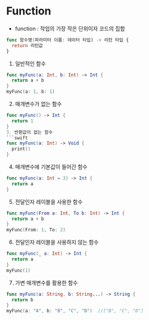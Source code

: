 # Function

- function : 작업의 가장 작은 단위이자 코드의 집합

```swift
func 함수명(파라미터 이름: 데이터 타입) -> 리턴 타입 {
  return 리턴값
}
```
1. 일반적인 함수
```swift
func myFunc(a: Int, b: Int) -> Int {
  return a + b
}
myFunc(a: 1, b: 1)
```
2. 매개변수가 없는 함수
```swift
func myFunc() -> Int {
  return 1
}
3. 반환값이 없는 함수
```swift
func myFunc(a: Int) -> Void {
  print()
}
```
4. 매개변수에 기본값이 들어간 함수
```swift
func myFunc(a: Int = 3) -> Int {
  return a
}
```
5. 전달인자 레이블을 사용한 함수
```swift
func myFunc(From a: Int, To b: Int) -> Int {
  return a + b
}
myFunc(From: 1, To: 2)
```
6. 전달인자 레이블을 사용하지 않는 함수
```swift
func myFunc(_ a: Int) -> Int {
  return a
}
myFunc(1)
```
7. 가변 매개변수를 활용한 함수
```swift
func myFunc(a: String, b: String...) -> String {
  return b
}
myFunc(a: "A", b: "B", "C", "D")  //["B", "C", "D"]
```
